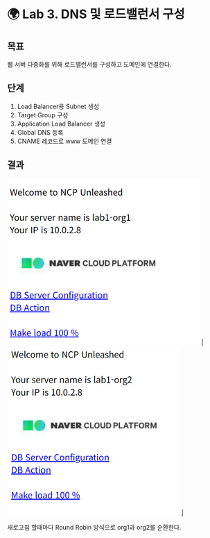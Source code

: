 # 🌍 Lab 3. DNS 및 로드밸런서 구성

## 목표
웹 서버 다중화를 위해 로드밸런서를 구성하고 도메인에 연결한다.

## 단계
1. Load Balancer용 Subnet 생성  
2. Target Group 구성  
3. Application Load Balancer 생성  
4. Global DNS 등록  
5. CNAME 레코드로 www 도메인 연결

## 결과
![로드밸런서 테스트 1](./images/Road_Balance_01,_Round_Robin.png) | ![로드밸런서 테스트 2](./images/Road_Balance_02,_Round_Robin.png) |

새로고침 할때마다 Round Robin 방식으로 org1과 org2를 순환한다.



